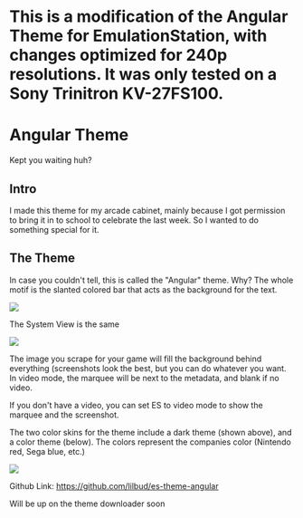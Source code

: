 # This is a modification of the Angular Theme for EmulationStation, with changes optimized for 240p resolutions. It was only tested on a Sony Trinitron KV-27FS100.


# Angular Theme

Kept you waiting huh?

## Intro

I made this theme for my arcade cabinet, mainly because I got permission to bring it in to school to celebrate the last week. So I wanted to do something special for it.

## The Theme

In case you couldn't tell, this is called the "Angular" theme. Why? The whole motif is the slanted colored bar that acts as the background for the text. 

![](https://i.imgur.com/j1WSxeQ.png)

The System View is the same

![](https://i.imgur.com/MKG2p3W.png)

The image you scrape for your game will fill the background behind everything (screenshots look the best, but you can do whatever you want. In video mode, the marquee will be next to the metadata, and blank if no video. 

If you don't have a video, you can set ES to video mode to show the marquee and the screenshot.

The two color skins for the theme include a dark theme (shown above), and a color theme (below). The colors represent the companies color (Nintendo red, Sega blue, etc.)

![](https://i.imgur.com/mf3rEf3.png)

Github Link: https://github.com/lilbud/es-theme-angular

Will be up on the theme downloader soon


